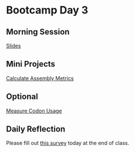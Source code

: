 # Bootcamp Day 3

## Morning Session

[Slides](https://docs.google.com/presentation/d/1L9xMgQJQYjqdg5Rzfmsnh4DGFOuMWktJ9Xggyh5LZPw)

## Mini Projects

[Calculate Assembly Metrics](../assignments/bootcamp/miniproject-assembly-metrics/assignment/index.md)

## Optional

[Measure Codon Usage](../assignments/bootcamp/miniproject-codon-usage/assignment/index.md)

## Daily Reflection

Please fill out [this survey](https://forms.gle/PLeHe8sqe2UCqeM79) today at the end of class. 
